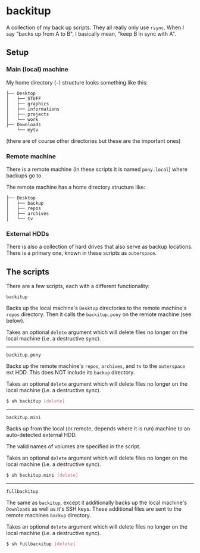 backitup
========

A collection of my back up scripts.
They all really only use `rsync`. When I say "backs up from A to B", I
basically mean, "keep B in sync with A".

## Setup

### Main (local) machine
My home directory (`~`) structure looks something like this:
```
├── Desktop
│   ├── STUFF
│   ├── graphics
│   ├── informations
│   ├── projects
│   └── work
├── Downloads
    └── mytv
```

(there are of course other directories but these are the important ones)


### Remote machine
There is a remote machine (in these scripts it is named `pony.local`)
where backups go to.

The remote machine has a home directory structure like:
```
├── Desktop
│   ├── backup
│   ├── repos
│   ├── archives
│   └── tv
```


### External HDDs
There is also a collection of hard drives that also serve as backup
locations. There is a primary one, known in these scripts as `outerspace`.


## The scripts

There are a few scripts, each with a different functionality:

`backitup`

Backs up the local machine's `Desktop` directories to the
remote machine's `repos` directory. Then it calls the `backitup.pony` on
the remote machine (see below).

Takes an optional `delete` argument which will delete files no longer on
the local machine (i.e. a destructive sync).

---

`backitup.pony`

Backs up the remote machine's `repos`, `archives`, and `tv` to the `outerspace` ext
HDD. This does NOT include its `backup` directory.

Takes an optional `delete` argument which will delete files no longer on
the local machine (i.e. a destructive sync).

```bash
$ sh backitup [delete]
```

---

`backitup.mini`

Backs up from the local (or remote, depends where it
is run) machine to an auto-detected external HDD.

The valid names of volumes are specified in the script.

Takes an optional `delete` argument which will delete files no longer on
the local machine (i.e. a destructive sync).

```bash
$ sh backitup.mini [delete]
```

---

`fullbackitup`

The same as `backitup`, except it additionally backs
up the local machine's `Downloads` as well as it's SSH keys. These
additional files are sent to the remote machines `backup` directory.

Takes an optional `delete` argument which will delete files no longer on
the local machine (i.e. a destructive sync).

```bash
$ sh fullbackitup [delete]
```

